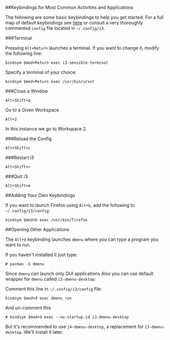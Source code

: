 ##Keybindings for Most Common Activities and Applications

The following are some basic keybindings to help you get started. For a full map of default
keybindings see [here](https://i3wm.org/docs/userguide.html#_default_keybindings) or consult a very thoroughly commented `config` file located in `~/.config/i3`.

###Terminal

Pressing `Alt+Return` launches a terminal. If you want to change it, modify the following line:

```
bindsym $mod+Return exec i3-sensible-terminal
```

Specify a terminal of your choice:

```
bindsym $mod+Return exec /usr/bin/urxvt
```

###Close a Window

```
Alt+Shift+q
```

Go to a Given Workspace

```
Alt+2
```

In this instance we go to Workspace 2.

###Reload the Config

```
Alt+Shift+c
```

###Restart i3

```
Alt+Shift+r
```

###Quit i3

```
Alt+Shift+e
```

##Adding Your Own Keybindings

If you want to launch Firefox using `Alt+b`, add the following to `~/.config/i3/config`:

```
bindsym $mod+b exec /usr/bin/firefox
```

##Opening Other Applications

The `Alt+d` keybinding launches `dmenu` where you can type a program you want to run.

If you haven't installed it just type:

```
# pacman -S dmenu
```

Since `dmenu` can launch only GUI applications
Also you can use default wrapper for `dmenu` called `i3-dmenu-desktop`:

Comment this line in `~/.config/i3/config` file:

```
bindsym $mod+d exec dmenu_run
```

And un-comment this

```
# bindsym $mod+d exec --no-startup-id i3-dmenu-desktop
```

But it's recommended to use `j4-dmenu-desktop`, a replacement for `i3-dmenu-desktop`.
We'll install it later.
